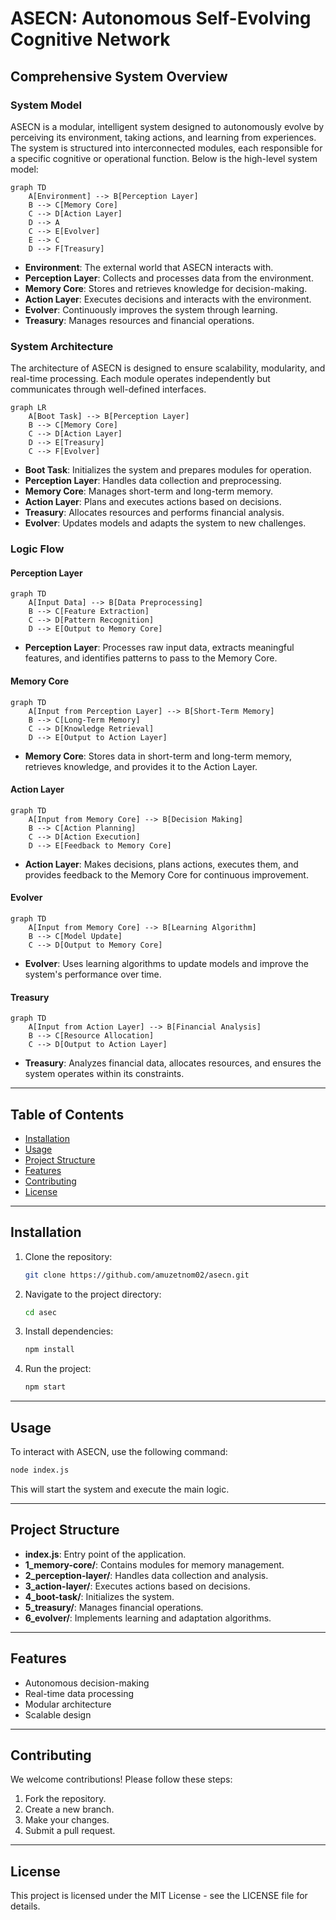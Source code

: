 # ASECN: Autonomous Self-Evolving Cognitive Network

## Comprehensive System Overview

### System Model
ASECN is a modular, intelligent system designed to autonomously evolve by perceiving its environment, taking actions, and learning from experiences. The system is structured into interconnected modules, each responsible for a specific cognitive or operational function. Below is the high-level system model:

```mermaid
graph TD
    A[Environment] --> B[Perception Layer]
    B --> C[Memory Core]
    C --> D[Action Layer]
    D --> A
    C --> E[Evolver]
    E --> C
    D --> F[Treasury]
```

- **Environment**: The external world that ASECN interacts with.
- **Perception Layer**: Collects and processes data from the environment.
- **Memory Core**: Stores and retrieves knowledge for decision-making.
- **Action Layer**: Executes decisions and interacts with the environment.
- **Evolver**: Continuously improves the system through learning.
- **Treasury**: Manages resources and financial operations.

### System Architecture
The architecture of ASECN is designed to ensure scalability, modularity, and real-time processing. Each module operates independently but communicates through well-defined interfaces.

```mermaid
graph LR
    A[Boot Task] --> B[Perception Layer]
    B --> C[Memory Core]
    C --> D[Action Layer]
    D --> E[Treasury]
    C --> F[Evolver]
```

- **Boot Task**: Initializes the system and prepares modules for operation.
- **Perception Layer**: Handles data collection and preprocessing.
- **Memory Core**: Manages short-term and long-term memory.
- **Action Layer**: Plans and executes actions based on decisions.
- **Treasury**: Allocates resources and performs financial analysis.
- **Evolver**: Updates models and adapts the system to new challenges.


### Logic Flow

#### Perception Layer
```mermaid
graph TD
    A[Input Data] --> B[Data Preprocessing]
    B --> C[Feature Extraction]
    C --> D[Pattern Recognition]
    D --> E[Output to Memory Core]
```
- **Perception Layer**: Processes raw input data, extracts meaningful features, and identifies patterns to pass to the Memory Core.

#### Memory Core
```mermaid
graph TD
    A[Input from Perception Layer] --> B[Short-Term Memory]
    B --> C[Long-Term Memory]
    C --> D[Knowledge Retrieval]
    D --> E[Output to Action Layer]
```
- **Memory Core**: Stores data in short-term and long-term memory, retrieves knowledge, and provides it to the Action Layer.

#### Action Layer
```mermaid
graph TD
    A[Input from Memory Core] --> B[Decision Making]
    B --> C[Action Planning]
    C --> D[Action Execution]
    D --> E[Feedback to Memory Core]
```
- **Action Layer**: Makes decisions, plans actions, executes them, and provides feedback to the Memory Core for continuous improvement.

#### Evolver
```mermaid
graph TD
    A[Input from Memory Core] --> B[Learning Algorithm]
    B --> C[Model Update]
    C --> D[Output to Memory Core]
```
- **Evolver**: Uses learning algorithms to update models and improve the system's performance over time.

#### Treasury
```mermaid
graph TD
    A[Input from Action Layer] --> B[Financial Analysis]
    B --> C[Resource Allocation]
    C --> D[Output to Action Layer]
```
- **Treasury**: Analyzes financial data, allocates resources, and ensures the system operates within its constraints.

---
## Table of Contents
- [Installation](#installation)
- [Usage](#usage)
- [Project Structure](#project-structure)
- [Features](#features)
- [Contributing](#contributing)
- [License](#license)

---

## Installation

1. Clone the repository:
   ```bash
   git clone https://github.com/amuzetnom02/asecn.git
   ```
2. Navigate to the project directory:
   ```bash
   cd asec
   ```
3. Install dependencies:
   ```bash
   npm install
   ```
4. Run the project:
   ```bash
   npm start
   ```

---

## Usage

To interact with ASECN, use the following command:
```bash
node index.js
```
This will start the system and execute the main logic.

---

## Project Structure

- **index.js**: Entry point of the application.
- **1_memory-core/**: Contains modules for memory management.
- **2_perception-layer/**: Handles data collection and analysis.
- **3_action-layer/**: Executes actions based on decisions.
- **4_boot-task/**: Initializes the system.
- **5_treasury/**: Manages financial operations.
- **6_evolver/**: Implements learning and adaptation algorithms.

---

## Features

- Autonomous decision-making
- Real-time data processing
- Modular architecture
- Scalable design

---

## Contributing

We welcome contributions! Please follow these steps:
1. Fork the repository.
2. Create a new branch.
3. Make your changes.
4. Submit a pull request.

---

## License

This project is licensed under the MIT License - see the LICENSE file for details.
